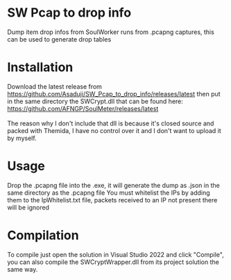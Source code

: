 # SW Pcap to drop info
Dump item drop infos from SoulWorker runs from .pcapng captures, this can be used to generate drop tables

# Installation
Download the latest release from https://github.com/Asaduji/SW_Pcap_to_drop_info/releases/latest then put in the same directory the SWCrypt.dll that can be found here: https://github.com/AFNGP/SoulMeter/releases/latest
<br>
<br>
The reason why I don't include that dll is because it's closed source and packed with Themida, I have no control over it and I don't want to upload it by myself.

# Usage
Drop the .pcapng file into the .exe, it will generate the dump as .json in the same directory as the .pcapng file
You must whitelist the IPs by adding them to the IpWhitelist.txt file, packets received to an IP not present there will be ignored

# Compilation
To compile just open the solution in Visual Studio 2022 and click "Compile", you can also compile the SWCryptWrapper.dll from its project solution the same way.
